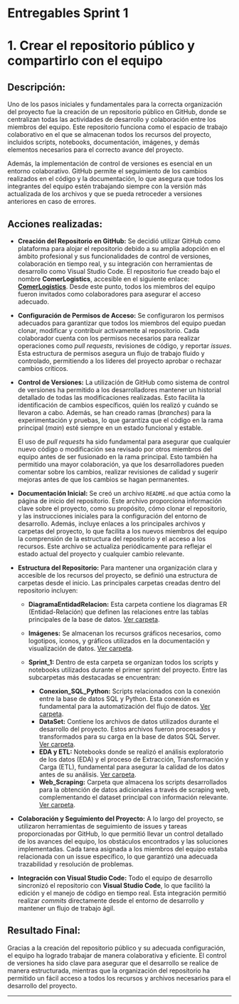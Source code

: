 # Entregables Sprint 1 

# 1. Crear el repositorio público y compartirlo con el equipo

## Descripción:
Uno de los pasos iniciales y fundamentales para la correcta organización del proyecto fue la creación de un repositorio público en GitHub, donde se centralizan todas las actividades de desarrollo y colaboración entre los miembros del equipo. Este repositorio funciona como el espacio de trabajo colaborativo en el que se almacenan todos los recursos del proyecto, incluidos scripts, notebooks, documentación, imágenes, y demás elementos necesarios para el correcto avance del proyecto.

Además, la implementación de control de versiones es esencial en un entorno colaborativo. GitHub permite el seguimiento de los cambios realizados en el código y la documentación, lo que asegura que todos los integrantes del equipo estén trabajando siempre con la versión más actualizada de los archivos y que se pueda retroceder a versiones anteriores en caso de errores.

## Acciones realizadas:

- **Creación del Repositorio en GitHub:**
   Se decidió utilizar GitHub como plataforma para alojar el repositorio debido a su amplia adopción en el ámbito profesional y sus funcionalidades de control de versiones, colaboración en tiempo real, y su integración con herramientas de desarrollo como Visual Studio Code. El repositorio fue creado bajo el nombre **ComerLogistics**, accesible en el siguiente enlace: [**ComerLogistics**](https://github.com/Dapt01G2-Henry/ComerLogistics). Desde este punto, todos los miembros del equipo fueron invitados como colaboradores para asegurar el acceso adecuado.

- **Configuración de Permisos de Acceso:**
   Se configuraron los permisos adecuados para garantizar que todos los miembros del equipo puedan clonar, modificar y contribuir activamente al repositorio. Cada colaborador cuenta con los permisos necesarios para realizar operaciones como *pull requests*, revisiones de código, y reportar *issues*. Esta estructura de permisos asegura un flujo de trabajo fluido y controlado, permitiendo a los líderes del proyecto aprobar o rechazar cambios críticos.

- **Control de Versiones:**
   La utilización de GitHub como sistema de control de versiones ha permitido a los desarrolladores mantener un historial detallado de todas las modificaciones realizadas. Esto facilita la identificación de cambios específicos, quién los realizó y cuándo se llevaron a cabo. Además, se han creado ramas (*branches*) para la experimentación y pruebas, lo que garantiza que el código en la rama principal (*main*) esté siempre en un estado funcional y estable.

   El uso de *pull requests* ha sido fundamental para asegurar que cualquier nuevo código o modificación sea revisado por otros miembros del equipo antes de ser fusionado en la rama principal. Esto también ha permitido una mayor colaboración, ya que los desarrolladores pueden comentar sobre los cambios, realizar revisiones de calidad y sugerir mejoras antes de que los cambios se hagan permanentes.

- **Documentación Inicial:**
   Se creó un archivo `README.md` que actúa como la página de inicio del repositorio. Este archivo proporciona información clave sobre el proyecto, como su propósito, cómo clonar el repositorio, y las instrucciones iniciales para la configuración del entorno de desarrollo. Además, incluye enlaces a los principales archivos y carpetas del proyecto, lo que facilita a los nuevos miembros del equipo la comprensión de la estructura del repositorio y el acceso a los recursos. Este archivo se actualiza periódicamente para reflejar el estado actual del proyecto y cualquier cambio relevante.

- **Estructura del Repositorio:**
   Para mantener una organización clara y accesible de los recursos del proyecto, se definió una estructura de carpetas desde el inicio. Las principales carpetas creadas dentro del repositorio incluyen:

   - **DiagramaEntidadRelacion:** Esta carpeta contiene los diagramas ER (Entidad-Relación) que definen las relaciones entre las tablas principales de la base de datos. [Ver carpeta](https://github.com/Dapt01G2-Henry/ComerLogistics/tree/4af09eba8ed8b2a3f9a07d60f767dfc9b4cbb47d/DiagramaEntidadRelacion).
   
   - **Imágenes:** Se almacenan los recursos gráficos necesarios, como logotipos, iconos, y gráficos utilizados en la documentación y visualización de datos. [Ver carpeta](https://github.com/Dapt01G2-Henry/ComerLogistics/tree/4af09eba8ed8b2a3f9a07d60f767dfc9b4cbb47d/Imagenes).

   - **Sprint_1:** Dentro de esta carpeta se organizan todos los scripts y notebooks utilizados durante el primer sprint del proyecto. Entre las subcarpetas más destacadas se encuentran:
      - **Conexion_SQL_Python:** Scripts relacionados con la conexión entre la base de datos SQL y Python. Esta conexión es fundamental para la automatización del flujo de datos. [Ver carpeta](https://github.com/Dapt01G2-Henry/ComerLogistics/tree/be299b2f53546f7104b273e4f546a02a9e0b3559/Sprint_1/Conexion_SQL_Python).
      - **DataSet:** Contiene los archivos de datos utilizados durante el desarrollo del proyecto. Estos archivos fueron procesados y transformados para su carga en la base de datos SQL Server. [Ver carpeta](https://github.com/Dapt01G2-Henry/ComerLogistics/tree/be299b2f53546f7104b273e4f546a02a9e0b3559/Sprint_1/DataSet).
      - **EDA y ETL:** Notebooks donde se realizó el análisis exploratorio de los datos (EDA) y el proceso de Extracción, Transformación y Carga (ETL), fundamental para asegurar la calidad de los datos antes de su análisis. [Ver carpeta](https://github.com/Dapt01G2-Henry/ComerLogistics/tree/4af09eba8ed8b2a3f9a07d60f767dfc9b4cbb47d/Sprint_1/EDA%20y%20ETL).
      - **Web_Scraping:** Carpeta que almacena los scripts desarrollados para la obtención de datos adicionales a través de scraping web, complementando el dataset principal con información relevante. [Ver carpeta](https://github.com/Dapt01G2-Henry/ComerLogistics/tree/4af09eba8ed8b2a3f9a07d60f767dfc9b4cbb47d/Web_Scraping).

- **Colaboración y Seguimiento del Proyecto:**
   A lo largo del proyecto, se utilizaron herramientas de seguimiento de issues y tareas proporcionadas por GitHub, lo que permitió llevar un control detallado de los avances del equipo, los obstáculos encontrados y las soluciones implementadas. Cada tarea asignada a los miembros del equipo estaba relacionada con un issue específico, lo que garantizó una adecuada trazabilidad y resolución de problemas.

- **Integración con Visual Studio Code:**
   Todo el equipo de desarrollo sincronizó el repositorio con **Visual Studio Code**, lo que facilitó la edición y el manejo de código en tiempo real. Esta integración permitió realizar *commits* directamente desde el entorno de desarrollo y mantener un flujo de trabajo ágil.

## Resultado Final:
Gracias a la creación del repositorio público y su adecuada configuración, el equipo ha logrado trabajar de manera colaborativa y eficiente. El control de versiones ha sido clave para asegurar que el desarrollo se realice de manera estructurada, mientras que la organización del repositorio ha permitido un fácil acceso a todos los recursos y archivos necesarios para el desarrollo del proyecto.

_____
